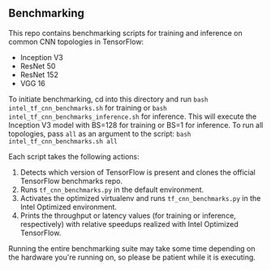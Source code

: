 ## Benchmarking

This repo contains benchmarking scripts for training and inference on common CNN topologies in TensorFlow: 

* Inception V3
* ResNet 50
* ResNet 152
* VGG 16

To initiate benchmarking, cd into this directory and run `bash intel_tf_cnn_benchmarks.sh` for training or `bash intel_tf_cnn_benchmarks_inference.sh` for inference. This will execute the Inception V3 model with BS=128 for training or BS=1 for inference. To run all topologies, pass `all` as an argument to the script: `bash intel_tf_cnn_benchmarks.sh all`

Each script takes the following actions:

1. Detects which version of TensorFlow is present and clones the official TensorFlow benchmarks repo.
2. Runs `tf_cnn_benchmarks.py` in the default environment.
3. Activates the optimized virtualenv and runs `tf_cnn_benchmarks.py` in the Intel Optimized environment.
4. Prints the throughput or latency values (for training or inference, respectively) with relative speedups realized with Intel Optimized TensorFlow.

Running the entire benchmarking suite may take some time depending on the hardware you're running on, so please be patient while it is executing.
